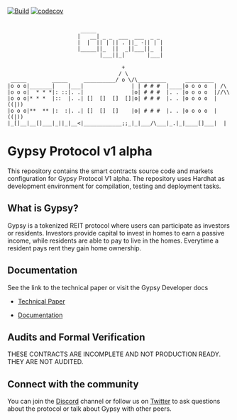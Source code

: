 [![Build](https://circleci.com/gh/Gypsy-City/v1-core.svg?style=svg)](https://app.circleci.com/pipelines/github/Gypsy-City/v1-core)
[![codecov](https://codecov.io/gh/Gypsy-City/v1-core/branch/main/graph/badge.svg?token=5D5TRH8RQX)](https://codecov.io/gh/Gypsy-City/v1-core)

```

                       _____
                      |   __| _ _  ___  ___  _ _
                      |  |  || | || . ||_ -|| | |
                      |_____||_  ||  _||___||_  |
                             |___||_|       |___|

                                    +
                                   / \
 _____        _____     __________/ o \/\_________      _________
|o o o|_______|    |___|               | | # # #  |____|o o o o  | /\
|o o o|  * * *|: ::|. .|               |o| # # #  |. . |o o o o  |//\\
|o o o|* * *  |::  |. .| []  []  []  []|o| # # #  |. . |o o o o  |((|))
|o o o|**  ** |:  :|. .| []  []  []    |o| # # #  |. . |o o o o  |((|))
|_[]__|__[]___|_||_|__<|____________;;_|_|___/\___|_.|_|____[]___|  |
```

# Gypsy Protocol v1 alpha

This repository contains the smart contracts source code and markets configuration for Gypsy Protocol V1 alpha. The repository uses Hardhat as development environment for compilation, testing and deployment tasks.

## What is Gypsy?

Gypsy is a tokenized REIT protocol where users can participate as investors or residents. Investors provide capital to invest in homes to earn a passive income, while residents are able to pay to live in the homes. Everytime a resident pays rent they gain home ownership.

## Documentation

See the link to the technical paper or visit the Gypsy Developer docs

- [Technical Paper](https://gypsytoken.org/static/media/Gypsy_Whitepaper.bd977cf1.pdf)

- [Documentation](https://docs.gypsytoken.org/gypsy-protocol/)

## Audits and Formal Verification

THESE CONTRACTS ARE INCOMPLETE AND NOT PRODUCTION READY. THEY ARE NOT AUDITED.

## Connect with the community

You can join the [Discord](https://discord.com/invite/dzqasrgHNT) channel or follow us on [Twitter](https://twitter.com/gypsycityre) to ask questions about the protocol or talk about Gypsy with other peers.
